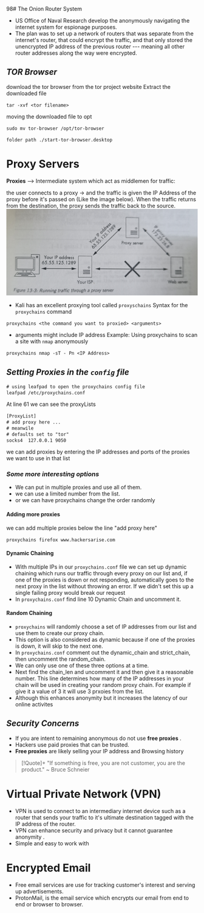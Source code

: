98# The Onion Router System
- US Office of Naval Research develop the anonymously navigating the internet system for espionage purposes.
- The plan was to set up a network of routers that was separate from the internet's router, that could encrypt the traffic, and that only stored the unencrypted IP address of the previous router ---  meaning all other router addresses along the way were encrypted.
## *TOR Browser*
download the tor browser from the tor project website
Extract the downloaded file
```
tar -xvf <tor filename>
```
moving the downloaded file to opt
```
sudo mv tor-browser /opt/tor-browser
```
```
folder path ./start-tor-browser.desktop
```
# Proxy Servers
**Proxies** --> Intermediate system which act as middlemen for traffic:

the user connects to a proxy -> and the traffic is given the IP Address of the proxy before it's passed on (Like the image below). When the traffic returns from the destination, the proxy sends the traffic back to the source.                                  
![](../Attachments/Pasted%20image%2020240918230132.png)

- Kali has an excellent proxying tool called `proxyschains`
Syntax for the `proxychains` command
```
proxychains <the command you want to proxied> <arguments>
```
- arguments might include IP address
Example: Using proxychains to scan a site with `nmap` anonymously
```
proxychains nmap -sT - Pn <IP Address>
 ```
## *Setting Proxies in the `config` file* 
```
# using leafpad to open the proxychains config file
leafpad /etc/proxychains.conf
```
At line 61 we can see the proxyLists
```
[ProxyList]
# add proxy here ...
# meanwile
# defaults set to "tor"
socks4 	127.0.0.1 9050
```
we can add proxies by entering the IP addresses and ports of the proxies we want to use in that list
### *Some more interesting options*
- We can put in multiple proxies and use all of them.
-  we can use a limited number from the list.
- or we can have proxychains change the order randomly
#### Adding more proxies
we can add multiple proxies below the line "add proxy here"
```
proxychains firefox www.hackersarise.com
```
#### Dynamic Chaining
- With multiple IPs in our `proxychains.conf` file we can set up dynamic chaining which runs our traffic through every proxy on our list and, if one of the proxies is down or not responding, automatically goes to the next proxy in the list without throwing an error. If we didn't set this up a single failing proxy would break our request
- In `proxychains.conf` find line 10 Dynamic Chain and uncomment it.
#### Random Chaining 
- `proxychains` will randomly choose a set of IP addresses from our list and use them to create our proxy chain.
- This option is also considered as dynamic because if one of the proxies is down, it will skip to the next one.
- In `proxychains.conf` comment out the dynamic_chain and strict_chain, then uncomment the random_chain.
- We can only use one of these three options at a time.
- Next find the chain_len and uncomment it and then give it a reasonable number. This line determines how many of the IP addresses in your chain will be used in creating your random proxy chain. For example if give it a value of 3 it will use 3 prxoies from the list.
- Although this enhances anonymity but it increases the latency of our online activites

## *Security Concerns*
- If you are intent to remaining anonymous do not use **free proxies** .
- Hackers use paid proxies that can be trusted.
- **Free proxies** are likely selling your IP address and Browsing history
>[!Quote]+
>"If something is free, you are not customer, you are the product."
>~ Bruce Schneier

# Virtual Private Network (VPN)
- VPN is used to connect to an intermediary internet device such as a router that sends your traffic to it's ultimate destination tagged with the IP address of the router.
- VPN can enhance security and privacy but it cannot guarantee anonymity .
- Simple and easy to work with

# Encrypted Email
- Free email services are use for tracking customer's interest and serving up advertisements.
- ProtonMail, is the email service which encrypts our email from end to end or browser to browser.